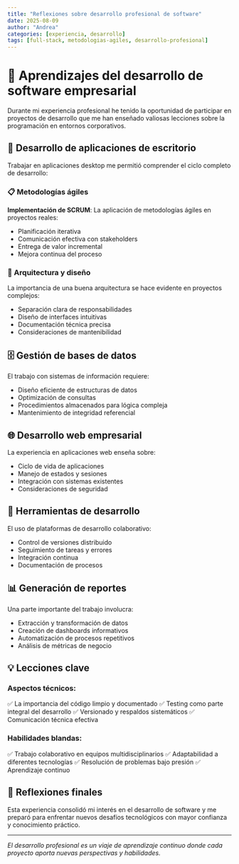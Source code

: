 ```yaml
---
title: "Reflexiones sobre desarrollo profesional de software"
date: 2025-08-09
author: "Andrea"
categories: [experiencia, desarrollo]
tags: [full-stack, metodologias-agiles, desarrollo-profesional]
---
```


# 💼 Aprendizajes del desarrollo de software empresarial

Durante mi experiencia profesional he tenido la oportunidad de participar en proyectos de desarrollo que me han enseñado valiosas lecciones sobre la programación en entornos corporativos.

## 🚀 Desarrollo de aplicaciones de escritorio

Trabajar en aplicaciones desktop me permitió comprender el ciclo completo de desarrollo:

### 📋 Metodologías ágiles

**Implementación de SCRUM**: La aplicación de metodologías ágiles en proyectos reales:
- Planificación iterativa
- Comunicación efectiva con stakeholders
- Entrega de valor incremental
- Mejora continua del proceso

### 🎨 Arquitectura y diseño

La importancia de una buena arquitectura se hace evidente en proyectos complejos:
- Separación clara de responsabilidades
- Diseño de interfaces intuitivas
- Documentación técnica precisa
- Consideraciones de mantenibilidad

## 🗄️ Gestión de bases de datos

El trabajo con sistemas de información requiere:
- Diseño eficiente de estructuras de datos
- Optimización de consultas
- Procedimientos almacenados para lógica compleja
- Mantenimiento de integridad referencial

## 🌐 Desarrollo web empresarial

La experiencia en aplicaciones web enseña sobre:
- Ciclo de vida de aplicaciones
- Manejo de estados y sesiones
- Integración con sistemas existentes
- Consideraciones de seguridad

## 🔧 Herramientas de desarrollo

El uso de plataformas de desarrollo colaborativo:
- Control de versiones distribuido
- Seguimiento de tareas y errores
- Integración continua
- Documentación de procesos

## 📊 Generación de reportes

Una parte importante del trabajo involucra:
- Extracción y transformación de datos
- Creación de dashboards informativos
- Automatización de procesos repetitivos
- Análisis de métricas de negocio

## 💡 Lecciones clave

### Aspectos técnicos:
✅ La importancia del código limpio y documentado
✅ Testing como parte integral del desarrollo
✅ Versionado y respaldos sistemáticos
✅ Comunicación técnica efectiva

### Habilidades blandas:
✅ Trabajo colaborativo en equipos multidisciplinarios
✅ Adaptabilidad a diferentes tecnologías
✅ Resolución de problemas bajo presión
✅ Aprendizaje continuo

## 🎯 Reflexiones finales

Esta experiencia consolidó mi interés en el desarrollo de software y me preparó para enfrentar nuevos desafíos tecnológicos con mayor confianza y conocimiento práctico.

---

*El desarrollo profesional es un viaje de aprendizaje continuo donde cada proyecto aporta nuevas perspectivas y habilidades.*
